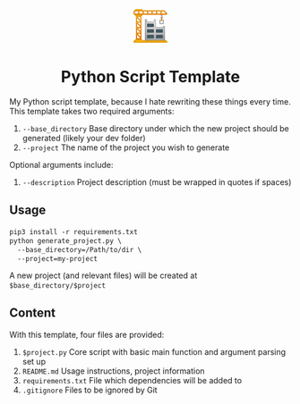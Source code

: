 <p align="center">
  <a href="https://github.com/teddywilson/python-script-template">
    <img alt="Crane" src="crane.png" width=64 />
  </a>
</p>
<h1 align="center">
  Python Script Template
</h1>

My Python script template, because I hate rewriting these things every time. This template takes 
two required arguments:
1. `--base_directory` Base directory under which the new project should be generated (likely your dev folder)
2. `--project` The name of the project you wish to generate

Optional arguments include:
1. `--description` Project description (must be wrapped in quotes if spaces)

## Usage
```
pip3 install -r requirements.txt
python generate_project.py \
  --base_directory=/Path/to/dir \
  --project=my-project
```

A new project (and relevant files) will be created at `$base_directory/$project`

## Content
With this template, four files are provided:
1. `$project.py` Core script with basic main function and argument parsing set up
2. `README.md` Usage instructions, project information
3. `requirements.txt` File which dependencies will be added to
4. `.gitignore` Files to be ignored by Git
